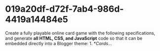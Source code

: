 # 019a20df-d72f-7ab4-986d-4419a14484e5
Create a fully playable online card game with the following specifications, and generate **all HTML, CSS, and JavaScript** code so that it can be embedded directly into a Blogger theme: 1. **Cards*...

